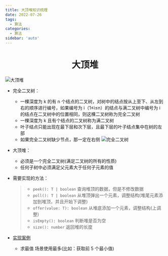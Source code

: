 ```yaml
---
title: 大顶堆知识梳理
date: 2022-07-26
tags:
  - 算法
categories:
  - 算法
sidebar: 'auto'
---
```


<div align = "center"><h1>大顶堆</h1></div>

![大顶堆](https://img-blog.csdnimg.cn/090b27dc93e745968e97d013e6bf4272.png)

- 完全二叉树：

  - 一棵深度为 k 的有 n 个结点的二叉树，对树中的结点按从上至下、从左到右的顺序进行编号，如果编号为 i（1≤i≤n）的结点与满二叉树中编号为 i 的结点在二叉树中的位置相同，则这棵二叉树称为完全二叉树
  - 一棵深度为 k 且有个结点的二叉树称为满二叉树
  - 叶子结点只能出现在最下层和次下层，且最下层的叶子结点集中在树的左部
  - 如果完全二叉树缺少节点，那一定在右侧
    ![完全二叉树](https://img-blog.csdnimg.cn/21b8f1c887d844c4ad541488b1c68c80.png#pic_center)

- 大顶堆：

  - 必须是一个完全二叉树(满足二叉树的所有的性质)
  - 任何子树中必须满足父元素大于任何子元素的值

- 需要实现的方法：

  > - `peek(): T | boolean` 查询堆顶的数据，但是不修改数据
  > - `poll(): T | boolean` 从堆顶弹出一个元素，调整结构(堆尾元素添加到堆顶，并且开始下调整)
  > - `offer(value: T): boolean` 从堆底添加一个元素，调整结构(上调整)
  > - `isEmpty(): boolean` 判断堆是否为空
  > - `size(): number` 返回堆的长度

- [实现案例](https://github.com/a572251465/w-hooks/blob/main/packages/src/useHeap/BigHeap.ts)
  - 求最值 场景使用最多(比如：获取前 5 个最小值)

